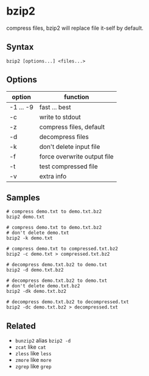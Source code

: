 # bzip2

compress files, bzip2 will replace file it-self by default.

## Syntax

```shell
bzip2 [options...] <files...>
```

## Options

| option    | function                    |
|-----------|-----------------------------|
| -1 ... -9 | fast ... best               |
| -c        | write to stdout             |
| -z        | compress files, default     |
| -d        | decompress files            |
| -k        | don't delete input file     |
| -f        | force overwrite output file |
| -t        | test compressed file        |
| -v        | extra info                  |

## Samples

```shell
# compress demo.txt to demo.txt.bz2
bzip2 demo.txt

# compress demo.txt to demo.txt.bz2
# don't delete demo.txt
bzip2 -k demo.txt

# compress demo.txt to compressed.txt.bz2
bzip2 -c demo.txt > compressed.txt.bz2
```

```shell
# decompress demo.txt.bz2 to demo.txt
bzip2 -d demo.txt.bz2

# decompress demo.txt.bz2 to demo.txt
# don't delete demo.txt.bz2
bzip2 -dk demo.txt.bz2

# decompress demo.txt.bz2 to decompressed.txt
bzip2 -dc demo.txt.bz2 > decompressed.txt
```

## Related

- `bunzip2` alias `bzip2 -d`
- `zcat` like `cat`
- `zless` like `less`
- `zmore` like `more`
- `zgrep` like `grep`
